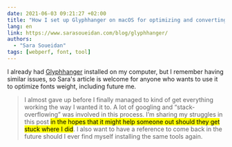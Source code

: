 ```yaml
---
date: 2021-06-03 09:21:27 +02:00
title: "How I set up Glyphhanger on macOS for optimizing and converting font files for the Web"
lang: en
link: https://www.sarasoueidan.com/blog/glyphhanger/
authors:
  - "Sara Soueidan"
tags: [webperf, font, tool]
---
```


I already had [Glyphhanger](https://github.com/zachleat/glyphhanger) installed on my computer, but I remember having similar issues, so Sara's article is welcome for anyone who wants to use it to optimize fonts weight, including future me.

> I almost gave up before I finally managed to kind of get everything working the way I wanted it to. A lot of googling and “stack-overflowing” was involved in this process. I’m sharing my struggles in this post <mark>in the hopes that it might help someone out should they get stuck where I did</mark>. I also want to have a reference to come back in the future should I ever find myself installing the same tools again.
